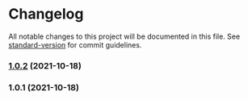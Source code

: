 # Changelog

All notable changes to this project will be documented in this file. See [standard-version](https://github.com/conventional-changelog/standard-version) for commit guidelines.

### [1.0.2](https://github.com/maxmezzomo/printful-react/compare/v1.0.1...v1.0.2) (2021-10-18)

### 1.0.1 (2021-10-18)
